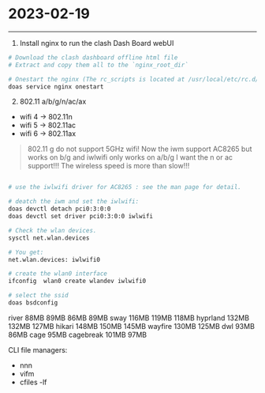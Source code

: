 # 2023-02-19
---

1. Install nginx to run the clash Dash Board webUI

```bash
# Download the clash dashboard offline html file
# Extract and copy them all to the `nginx_root_dir`

# Onestart the nginx (The rc_scripts is located at /usr/local/etc/rc.d/)
doas service nginx onestart

```

2. 802.11 a/b/g/n/ac/ax
- wifi 4 -> 802.11n
- wifi 5 -> 802.11ac
- wifi 6 -> 802.11ax

> 802.11 g do not support 5GHz wifi!
> Now the iwm support AC8265 but works on b/g and iwlwifi only works on a/b/g
> I want the n or ac support!!!
> The wireless speed is more than slow!!!


```bash

# use the iwlwifi driver for AC8265 : see the man page for detail.

# deatch the iwm and set the iwlwifi:
doas devctl detach pci0:3:0:0
doas devctl set driver pci0:3:0:0 iwlwifi

# Check the wlan devices.
sysctl net.wlan.devices                     

# You get:
net.wlan.devices: iwlwifi0

# create the wlan0 interface
ifconfig  wlan0 create wlandev iwlwifi0

# select the ssid 
doas bsdconfig 


```

river 			88MB	89MB		86MB		89MB
sway  			116MB	119MB		118MB
hyprland 		132MB 	132MB		127MB
hikari			148MB	150MB		145MB
wayfire			130MB	125MB
dwl				93MB	86MB
cage			95MB
cagebreak		101MB	97MB	

CLI file managers:
- nnn
- vifm
- cfiles
-lf



